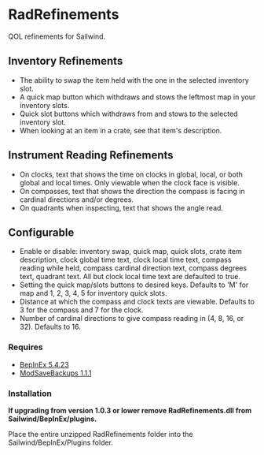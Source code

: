 # RadRefinements

QOL refinements for Sailwind.

## Inventory Refinements

* The ability to swap the item held with the one in the selected inventory slot.
* A quick map button which withdraws and stows the leftmost map in your inventory slots.
* Quick slot buttons which withdraws from and stows to the selected inventory slot.
* When looking at an item in a crate, see that item's description.

## Instrument Reading Refinements

* On clocks, text that shows the time on clocks in global, local, or both global and local times. Only viewable when the clock face is visible. 
* On compasses, text that shows the direction the compass is facing in cardinal directions and/or degrees. 
* On quadrants when inspecting, text that shows the angle read.

## Configurable

* Enable or disable: inventory swap, quick map, quick slots, crate item description, clock global time text, clock local time text, compass reading while held,  compass cardinal direction text, compass degrees text, quadrant text. 
All but clock local time text are defaulted to true.
* Setting the quick map/slots buttons to desired keys. Defaults to 'M' for map and 1, 2, 3, 4, 5 for inventory quick slots.
* Distance at which the compass and clock texts are viewable. Defaults to 3 for the compass and 7 for the clock.
* Number of cardinal directions to give compass reading in (4, 8, 16, or 32). Defaults to 16.

### Requires

* [BepInEx 5.4.23](https://github.com/BepInEx/BepInEx/releases)
* [ModSaveBackups 1.1.1](https://thunderstore.io/c/sailwind/p/RadDude/ModSaveBackups/)

### Installation

**If upgrading from version 1.0.3 or lower remove RadRefinements.dll from Sailwind/BepInEx/plugins.**

Place the entire unzipped RadRefinements folder into the Sailwind/BepInEx/Plugins folder.